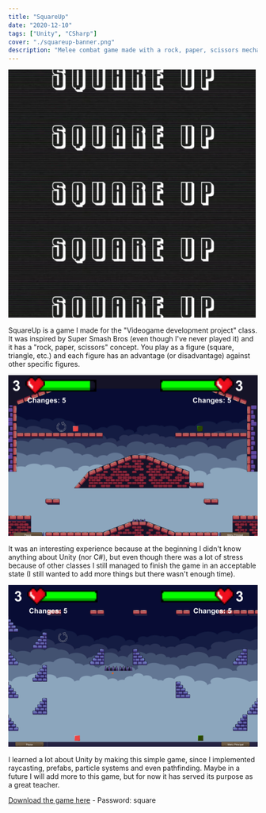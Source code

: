 ```yaml
---
title: "SquareUp"
date: "2020-12-10"  
tags: ["Unity", "CSharp"]
cover: "./squareup-banner.png"
description: "Melee combat game made with a rock, paper, scissors mechanic"
---
```

![Banner](./squareup-banner.png)

SquareUp is a game I made for the "Videogame development project" class. It was inspired by Super Smash Bros (even though I've never played it) and it has a "rock, paper, scissors" concept. You play as a figure (square, triangle, etc.) and each figure has an advantage (or disadvantage) against other specific figures.

![Cover](./squareup-cover.png)

It was an interesting experience because at the beginning I didn't know anything about Unity (nor C#), but even though there was a lot of stress because of other classes I still managed to finish the game in an acceptable state (I still wanted to add more things but there wasn't enough time).

![Cover](./squareup-cover2.png)

I learned a lot about Unity by making this simple game, since I implemented raycasting, prefabs, particle systems and even pathfinding. Maybe in a future I will add more to this game, but for now it has served its purpose as a great teacher.

[Download the game here](https://b3tinsky.itch.io/squareup) - Password: square